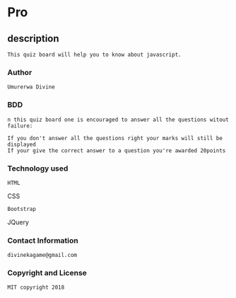 # Pro

## description

```
This quiz board will help you to know about javascript.
```

### Author 

```
Umurerwa Divine
```
### BDD

```
n this quiz board one is encouraged to answer all the questions witout failure:

If you don't answer all the questions right your marks will still be displayed
If your give the correct answer to a question you're awarded 20points
```
### Technology used

```
HTML

```
CSS
```
Bootstrap
```
JQuery

### Contact Information
```
divinekagame@gmail.com
```

### Copyright and License
```
MIT copyright 2018



